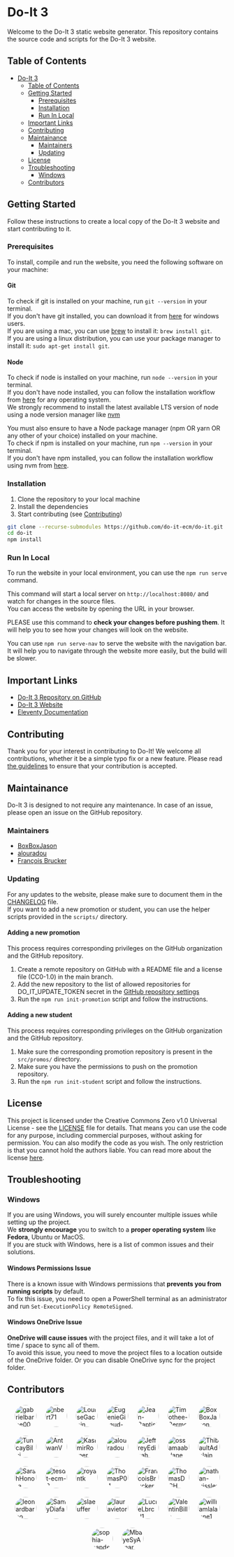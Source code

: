 # Do-It 3 <span id="do-it-3"></span>

Welcome to the Do-It 3 static website generator. This repository contains the source code and scripts for the Do-It 3 website.

## Table of Contents <span id="table-of-contents"></span>

- [Do-It 3](#do-it-3)
  - [Table of Contents](#table-of-contents)
  - [Getting Started](#getting-started)
    - [Prerequisites](#prerequisites)
    - [Installation](#installation)
    - [Run In Local](#run-in-local)
  - [Important Links](#important-links)
  - [Contributing](#contributing)
  - [Maintainance](#maintainance)
    - [Maintainers](#maintainers)
    - [Updating](#updating)
  - [License](#license)
  - [Troubleshooting](#troubleshooting)
    - [Windows](#windows)
  - [Contributors](#contributors)

## Getting Started <span id="getting-started"></span>

Follow these instructions to create a local copy of the Do-It 3 website and start contributing to it.

### Prerequisites <span id="prerequisites"></span>

To install, compile and run the website, you need the following software on your machine:

#### Git

To check if git is installed on your machine, run ```git --version``` in your terminal.\
If you don't have git installed, you can download it from [here](https://git-scm.com/downloads) for windows users.\
If you are using a mac, you can use [brew](https://brew.sh) to install it: `brew install git`.\
If you are using a linux distribution, you can use your package manager to install it: `sudo apt-get install git`.

#### Node

To check if node is installed on your machine, run ```node --version``` in your terminal.\
If you don't have node installed, you can follow the installation workflow from [here](https://nodejs.org/en/download/) for any operating system.\
We strongly recommend to install the latest available LTS version of node using a node version manager like [nvm](https://github.com/nvm-sh/nvm?tab=readme-ov-file#installing-and-updating)

You must also ensure to have a Node package manager (npm OR yarn OR any other of your choice) installed on your machine.\
To check if npm is installed on your machine, run ```npm --version``` in your terminal.\
If you don't have npm installed, you can follow the installation workflow using nvm from [here](https://github.com/nvm-sh/nvm?tab=readme-ov-file#installing-and-updating).

### Installation <span id="installation"></span>

1. Clone the repository to your local machine
2. Install the dependencies
3. Start contributing (see [Contributing](./CONTRIBUTING.md))

```bash
git clone --recurse-submodules https://github.com/do-it-ecm/do-it.git
cd do-it
npm install
```

### Run In Local <span id="run-in-local"></span>

To run the website in your local environment, you can use the `npm run serve` command.

This command will start a local server on `http://localhost:8080/` and watch for changes in the source files.\
You can access the website by opening the URL in your browser.

PLEASE use this command to **check your changes before pushing them**. It will help you to see how your changes will look on the website.

You can use `npm run serve-nav` to serve the website with the navigation bar. It will help you to navigate through the website more easily, but the build will be slower.

## Important Links <span id="important-links"></span>

- [Do-It 3 Repository on GitHub](https://github.com/do-it-ecm/do-it)
- [Do-It 3 Website](https://do-it.aioli.ec-m.fr/)
- [Eleventy Documentation](https://www.11ty.dev/docs/)

## Contributing <span id="contributing"></span>

Thank you for your interest in contributing to Do-It! We welcome all contributions, whether it be a simple typo fix or a new feature. Please read [the guidelines](./CONTRIBUTING.md) to ensure that your contribution is accepted.

## Maintainance <span id="maintainance"></span>

Do-It 3 is designed to not require any maintenance. In case of an issue, please open an issue on the GitHub repository.

### Maintainers <span id="maintainers"></span>

- [BoxBoxJason](https://github.com/BoxBoxJason)
- [alouradou](https://githubcom/alouradou)
- [François Brucker](https://github.com/FrancoisBrucker)

### Updating <span id="updating"></span>

For any updates to the website, please make sure to document them in the [CHANGELOG](./CHANGELOG.md) file.\
If you want to add a new promotion or student, you can use the helper scripts provided in the `scripts/` directory.

#### Adding a new promotion

This process requires corresponding privileges on the GitHub organization and the GitHub repository.

1. Create a remote repository on GitHub with a README file and a license file (CC0-1.0) in the main branch.
2. Add the new repository to the list of allowed repositories for DO_IT_UPDATE_TOKEN secret in the [GitHub repository settings](https://github.com/organizations/do-it-ecm/settings/secrets/actions/DO_IT_UPDATE_TOKEN)
3. Run the `npm run init-promotion` script and follow the instructions.

#### Adding a new student

This process requires corresponding privileges on the GitHub organization and the GitHub repository.

1. Make sure the corresponding promotion repository is present in the `src/promos/` directory.
2. Make sure you have the permissions to push on the promotion repository.
3. Run the `npm run init-student` script and follow the instructions.

## License <span id="license"></span>

This project is licensed under the Creative Commons Zero v1.0 Universal License - see the [LICENSE](./LICENSE) file for details.
That means you can use the code for any purpose, including commercial purposes, without asking for permission. You can also modify the code as you wish. The only restriction is that you cannot hold the authors liable. You can read more about the license [here](https://creativecommons.org/publicdomain/zero/1.0/).

## Troubleshooting <span id="troubleshooting"></span>

### Windows <span id="windows"></span>

If you are using Windows, you will surely encounter multiple issues while setting up the project.\
We **strongly encourage** you to switch to a **proper operating system** like **Fedora**, Ubuntu or MacOS.\
If you are stuck with Windows, here is a list of common issues and their solutions.

#### Windows Permissions Issue

There is a known issue with Windows permissions that **prevents you from running scripts** by default.\
To fix this issue, you need to open a PowerShell terminal as an administrator and run `Set-ExecutionPolicy RemoteSigned`.

#### Windows OneDrive Issue

**OneDrive will cause issues** with the project files, and it will take a lot of time / space to sync all of them.\
To avoid this issue, you need to move the project files to a location outside of the OneDrive folder. Or you can disable OneDrive sync for the project folder.

## Contributors <span id="contributors"></span>

<div style="display: flex; flex-wrap: wrap; gap: 10px; justify-content: center; align-items: center;">
    <a href="https://github.com/gabrielbarbe00" style="display: flex; flex-direction: column; align-items: center; text-decoration: none;"><img src="https://avatars.githubusercontent.com/u/112874056?v=4" title="gabrielbarbe00" alt="gabrielbarbe00" style="width: 50px; height: 50px; border-radius: 50%; margin: 5px;"></a>
    <a href="https://github.com/nbert71" style="display: flex; flex-direction: column; align-items: center; text-decoration: none;"><img src="https://avatars.githubusercontent.com/u/75083621?v=4" title="nbert71" alt="nbert71" style="width: 50px; height: 50px; border-radius: 50%; margin: 5px;"></a>
    <a href="https://github.com/LouiseGacoin" style="display: flex; flex-direction: column; align-items: center; text-decoration: none;"><img src="https://avatars.githubusercontent.com/u/112874138?v=4" title="LouiseGacoin" alt="LouiseGacoin" style="width: 50px; height: 50px; border-radius: 50%; margin: 5px;"></a>
    <a href="https://github.com/EugenieGiraud-Telme" style="display: flex; flex-direction: column; align-items: center; text-decoration: none;"><img src="https://avatars.githubusercontent.com/u/112874091?v=4" title="EugenieGiraud-Telme" alt="EugenieGiraud-Telme" style="width: 50px; height: 50px; border-radius: 50%; margin: 5px;"></a>
    <a href="https://github.com/Jean-Baptiste-DP" style="display: flex; flex-direction: column; align-items: center; text-decoration: none;"><img src="https://avatars.githubusercontent.com/u/77680664?v=4" title="Jean-Baptiste-DP" alt="Jean-Baptiste-DP" style="width: 50px; height: 50px; border-radius: 50%; margin: 5px;"></a>
    <a href="https://github.com/Timothee-Bermond" style="display: flex; flex-direction: column; align-items: center; text-decoration: none;"><img src="https://avatars.githubusercontent.com/u/94856338?v=4" title="Timothee-Bermond" alt="Timothee-Bermond" style="width: 50px; height: 50px; border-radius: 50%; margin: 5px;"></a>
    <a href="https://github.com/BoxBoxJason" style="display: flex; flex-direction: column; align-items: center; text-decoration: none;"><img src="https://avatars.githubusercontent.com/u/62643679?v=4" title="BoxBoxJason" alt="BoxBoxJason" style="width: 50px; height: 50px; border-radius: 50%; margin: 5px;"></a>
    <a href="https://github.com/TuncayBilgi" style="display: flex; flex-direction: column; align-items: center; text-decoration: none;"><img src="https://avatars.githubusercontent.com/u/90749676?v=4" title="TuncayBilgi" alt="TuncayBilgi" style="width: 50px; height: 50px; border-radius: 50%; margin: 5px;"></a>
    <a href="https://github.com/AntwanV" style="display: flex; flex-direction: column; align-items: center; text-decoration: none;"><img src="https://avatars.githubusercontent.com/u/73229456?v=4" title="AntwanV" alt="AntwanV" style="width: 50px; height: 50px; border-radius: 50%; margin: 5px;"></a>
    <a href="https://github.com/KasimirRomer" style="display: flex; flex-direction: column; align-items: center; text-decoration: none;"><img src="https://avatars.githubusercontent.com/u/47687775?v=4" title="KasimirRomer" alt="KasimirRomer" style="width: 50px; height: 50px; border-radius: 50%; margin: 5px;"></a>
    <a href="https://github.com/alouradou" style="display: flex; flex-direction: column; align-items: center; text-decoration: none;"><img src="https://avatars.githubusercontent.com/u/18040415?v=4" title="alouradou" alt="alouradou" style="width: 50px; height: 50px; border-radius: 50%; margin: 5px;"></a>
    <a href="https://github.com/JeffreyEdisah" style="display: flex; flex-direction: column; align-items: center; text-decoration: none;"><img src="https://avatars.githubusercontent.com/u/112874174?v=4" title="JeffreyEdisah" alt="JeffreyEdisah" style="width: 50px; height: 50px; border-radius: 50%; margin: 5px;"></a>
    <a href="https://github.com/ossamaabdane" style="display: flex; flex-direction: column; align-items: center; text-decoration: none;"><img src="https://avatars.githubusercontent.com/u/112874071?v=4" title="ossamaabdane" alt="ossamaabdane" style="width: 50px; height: 50px; border-radius: 50%; margin: 5px;"></a>
    <a href="https://github.com/ThibaultAdelain" style="display: flex; flex-direction: column; align-items: center; text-decoration: none;"><img src="https://avatars.githubusercontent.com/u/94785843?v=4" title="ThibaultAdelain" alt="ThibaultAdelain" style="width: 50px; height: 50px; border-radius: 50%; margin: 5px;"></a>
    <a href="https://github.com/SarahHonore" style="display: flex; flex-direction: column; align-items: center; text-decoration: none;"><img src="https://avatars.githubusercontent.com/u/112874112?v=4" title="SarahHonore" alt="SarahHonore" style="width: 50px; height: 50px; border-radius: 50%; margin: 5px;"></a>
    <a href="https://github.com/tesdt-ecm-3" style="display: flex; flex-direction: column; align-items: center; text-decoration: none;"><img src="https://avatars.githubusercontent.com/u/144914029?v=4" title="tesdt-ecm-3" alt="tesdt-ecm-3" style="width: 50px; height: 50px; border-radius: 50%; margin: 5px;"></a>
    <a href="https://github.com/royantk" style="display: flex; flex-direction: column; align-items: center; text-decoration: none;"><img src="https://avatars.githubusercontent.com/u/91052551?v=4" title="royantk" alt="royantk" style="width: 50px; height: 50px; border-radius: 50%; margin: 5px;"></a>
    <a href="https://github.com/ThomasP04" style="display: flex; flex-direction: column; align-items: center; text-decoration: none;"><img src="https://avatars.githubusercontent.com/u/95079084?v=4" title="ThomasP04" alt="ThomasP04" style="width: 50px; height: 50px; border-radius: 50%; margin: 5px;"></a>
    <a href="https://github.com/FrancoisBrucker" style="display: flex; flex-direction: column; align-items: center; text-decoration: none;"><img src="https://avatars.githubusercontent.com/u/1096186?v=4" title="FrancoisBrucker" alt="FrancoisBrucker" style="width: 50px; height: 50px; border-radius: 50%; margin: 5px;"></a>
    <a href="https://github.com/ThomasDGH" style="display: flex; flex-direction: column; align-items: center; text-decoration: none;"><img src="https://avatars.githubusercontent.com/u/116448822?v=4" title="ThomasDGH" alt="ThomasDGH" style="width: 50px; height: 50px; border-radius: 50%; margin: 5px;"></a>
    <a href="https://github.com/nathan-gissler" style="display: flex; flex-direction: column; align-items: center; text-decoration: none;"><img src="https://avatars.githubusercontent.com/u/112874234?v=4" title="nathan-gissler" alt="nathan-gissler" style="width: 50px; height: 50px; border-radius: 50%; margin: 5px;"></a>
    <a href="https://github.com/leonardbarbo" style="display: flex; flex-direction: column; align-items: center; text-decoration: none;"><img src="https://avatars.githubusercontent.com/u/112567740?v=4" title="leonardbarbo" alt="leonardbarbo" style="width: 50px; height: 50px; border-radius: 50%; margin: 5px;"></a>
    <a href="https://github.com/SamyDiafat" style="display: flex; flex-direction: column; align-items: center; text-decoration: none;"><img src="https://avatars.githubusercontent.com/u/118663043?v=4" title="SamyDiafat" alt="SamyDiafat" style="width: 50px; height: 50px; border-radius: 50%; margin: 5px;"></a>
    <a href="https://github.com/slaeuffer" style="display: flex; flex-direction: column; align-items: center; text-decoration: none;"><img src="https://avatars.githubusercontent.com/u/78797063?v=4" title="slaeuffer" alt="slaeuffer" style="width: 50px; height: 50px; border-radius: 50%; margin: 5px;"></a>
    <a href="https://github.com/lauravietor" style="display: flex; flex-direction: column; align-items: center; text-decoration: none;"><img src="https://avatars.githubusercontent.com/u/92258848?v=4" title="lauravietor" alt="lauravietor" style="width: 50px; height: 50px; border-radius: 50%; margin: 5px;"></a>
    <a href="https://github.com/LucieLbrcd1" style="display: flex; flex-direction: column; align-items: center; text-decoration: none;"><img src="https://avatars.githubusercontent.com/u/118168976?v=4" title="LucieLbrcd1" alt="LucieLbrcd1" style="width: 50px; height: 50px; border-radius: 50%; margin: 5px;"></a>
    <a href="https://github.com/ValentinBilla" style="display: flex; flex-direction: column; align-items: center; text-decoration: none;"><img src="https://avatars.githubusercontent.com/u/91964228?v=4" title="ValentinBilla" alt="ValentinBilla" style="width: 50px; height: 50px; border-radius: 50%; margin: 5px;"></a>
    <a href="https://github.com/williamlalanne1" style="display: flex; flex-direction: column; align-items: center; text-decoration: none;"><img src="https://avatars.githubusercontent.com/u/144914730?v=4" title="williamlalanne1" alt="williamlalanne1" style="width: 50px; height: 50px; border-radius: 50%; margin: 5px;"></a>
    <a href="https://github.com/sophia-capdevielle" style="display: flex; flex-direction: column; align-items: center; text-decoration: none;"><img src="https://avatars.githubusercontent.com/u/180400312?v=4" title="sophia-capdevielle" alt="sophia-capdevielle" style="width: 50px; height: 50px; border-radius: 50%; margin: 5px;"></a>
    <a href="https://github.com/MbayeSyAmar" style="display: flex; flex-direction: column; align-items: center; text-decoration: none;"><img src="https://avatars.githubusercontent.com/u/111590312?v=4" title="MbayeSyAmar" alt="MbayeSyAmar" style="width: 50px; height: 50px; border-radius: 50%; margin: 5px;"></a>
</div>
